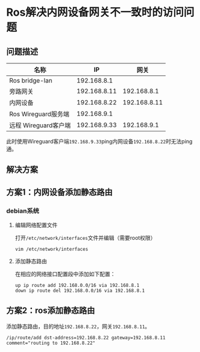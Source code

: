 # Ros解决内网设备网关不一致时的访问问题

## 问题描述

| 名称 | IP | 网关 |
| - | - | - |
| Ros bridge-lan | 192.168.8.1 | |
| 旁路网关 | 192.168.8.11 | 192.168.8.1 |
| 内网设备 | 192.168.8.22 | 192.168.8.11 |
| Ros Wireguard服务端 | 192.168.9.1 |  |
| 远程 Wireguard客户端 | 192.168.9.33 | 192.168.9.1 |

此时使用Wireguard客户端`192.168.9.33`ping内网设备`192.168.8.22`时无法ping通。

## 解决方案

## 方案1：内网设备添加静态路由

### debian系统

1. 编辑网络配置文件

    打开`/etc/network/interfaces`文件并编辑（需要root权限）

    ```shell
    vim /etc/network/interfaces
    ```

1. 添加静态路由

    在相应的网络接口配置段中添加如下配置：

    ```shell
    up ip route add 192.168.0.0/16 via 192.168.8.1
    down ip route del 192.168.0.0/16 via 192.168.8.1
    ```

## 方案2：ros添加静态路由

添加静态路由，目的地址`192.168.8.22`，网关`192.168.8.11`。

```shell
/ip/route/add dst-address=192.168.8.22 gateway=192.168.8.11 comment="routing to 192.168.8.22"
```
